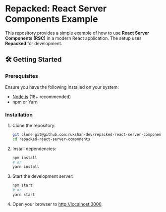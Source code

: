 # Repacked: React Server Components Example

This repository provides a simple example of how to use **React Server Components (RSC)** in a modern React application. The setup uses **Repacked** for development.

## 🛠️ Getting Started

### Prerequisites

Ensure you have the following installed on your system:

- [Node.js](https://nodejs.org/) (18+ recommended)
- npm or Yarn

### Installation

1. Clone the repository:

   ```bash
   git clone git@github.com:rukshan-dev/repacked-react-server-components.git
   cd repacked-react-server-components
   ```

2. Install dependencies:

   ```bash
   npm install
   # or
   yarn install
   ```

3. Start the development server:

   ```bash
   npm start
   # or
   yarn start
   ```

4. Open your browser to [http://localhost:3000](http://localhost:3000).